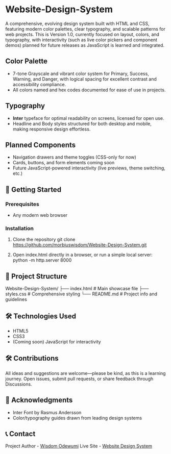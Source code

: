 # Website-Design-System
A comprehensive, evolving design system built with HTML and CSS, featuring modern color palettes, clear typography, and scalable patterns for web projects. This is Version 1.0, currently focused on layout, colors, and typography, with interactivity (such as live color pickers and component demos) planned for future releases as JavaScript is learned and integrated.

## Color Palette
- 7-tone Grayscale and vibrant color system for Primary, Success, Warning, and Danger, with logical spacing for excellent contrast and accessibility compliance.
- All colors named and hex codes documented for ease of use in projects.

## Typography
- **Inter** typeface for optimal readability on screens, licensed for open use.
- Headline and Body styles structured for both desktop and mobile, making responsive design effortless.

## Planned Components
- Navigation drawers and theme toggles (CSS-only for now)
- Cards, buttons, and form elements coming soon
- Future JavaScript-powered interactivity (live previews, theme switching, etc.)

## 🚀 Getting Started
### Prerequisites
- Any modern web browser

### Installation
1. Clone the repository
git clone https://github.com/morbiuswisdom/Website-Design-System.git

2. Open index.html directly in a browser, or run a simple local server:
python -m http.server 8000

## 📁 Project Structure
Website-Design-System/
├── index.html            # Main showcase file
├── styles.css            # Comprehensive styling
└── README.md             # Project info and guidelines

## 🛠️ Technologies Used
- HTML5
- CSS3
- (Coming soon) JavaScript for interactivity

## 🛠️ Contributions
All ideas and suggestions are welcome—please be kind, as this is a learning journey. Open issues, submit pull requests, or share feedback through Discussions.

## 🙏 Acknowledgments
- Inter Font by Rasmus Andersson
- Color/typography guides drawn from leading design systems

## 📞 Contact
Project Author - [Wisdom Odewumi](https://github.com/morbiuswisdom)
Live Site - [Website Design System]()
